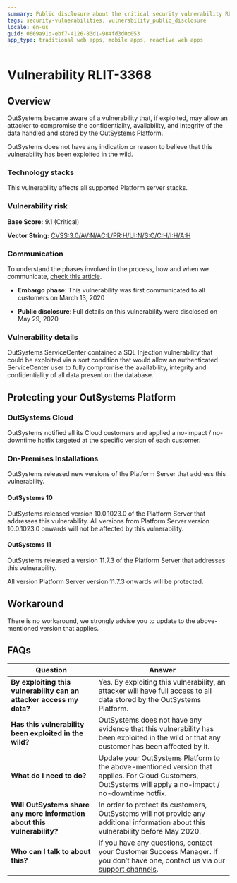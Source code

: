 ```yaml
---
summary: Public disclosure about the critical security vulnerability RLIT-3368
tags: security-vulnerabilities; vulnerability_public_disclosure
locale: en-us
guid: 0669a91b-ebf7-4126-83d1-984fd3d0c053
app_type: traditional web apps, mobile apps, reactive web apps
---
```



# Vulnerability RLIT-3368

## Overview

OutSystems became aware of a vulnerability that, if exploited, may allow an attacker to compromise the confidentiality, availability, and integrity of the data handled and stored by the OutSystems Platform.

OutSystems does not have any indication or reason to believe that this vulnerability has been exploited in the wild.

### Technology stacks

This vulnerability affects all supported Platform server stacks.

### Vulnerability risk

**Base Score:** 9.1 (Critical)

**Vector String:** [CVSS:3.0/AV:N/AC:L/PR:H/UI:N/S:C/C:H/I:H/A:H](https://www.first.org/cvss/calculator/3.0#CVSS:3.0/AV:N/AC:L/PR:H/UI:N/S:C/C:H/I:H/A:H)

### Communication
To understand the phases involved in the process, how and when we communicate, [check this article](https://success.outsystems.com/Support/Security/Vulnerabilities).

* **Embargo phase**: This vulnerability was first communicated to all customers on March 13, 2020

* **Public disclosure**: Full details on this vulnerability were disclosed on May 29, 2020

### Vulnerability details

OutSystems ServiceCenter contained a SQL Injection vulnerability that could be exploited via a sort condition that would allow an authenticated ServiceCenter user to fully compromise the availability, integrity and confidentiality of all data present on the database.

## Protecting your OutSystems Platform
### OutSystems Cloud
OutSystems notified all its Cloud customers and applied a no-impact / no-downtime hotfix targeted at the specific version of each customer.

### On-Premises Installations
OutSystems released new versions of the Platform Server that address this vulnerability.

#### OutSystems 10

OutSystems released version 10.0.1023.0 of the Platform Server that addresses this vulnerability.
All versions from Platform Server version 10.0.1023.0 onwards will not be affected by this vulnerability.

#### OutSystems 11

OutSystems released a version 11.7.3 of the Platform Server that addresses this vulnerability.

All version Platform Server version 11.7.3 onwards will be protected.

## Workaround

There is no workaround, we strongly advise you to update to the above-mentioned version that applies.

## FAQs

 

| Question         | Answer                                             |
|--------------------------------------------------------------------------|---------------------------------------------------------------------------------------------------------------------------------------------------------------------|
| **By exploiting this vulnerability can an attacker access my data?**         | Yes. By exploiting this vulnerability, an attacker will have full access to all data stored by the OutSystems Platform.                                             |
| **Has this vulnerability been exploited in the wild?**                   | OutSystems does not have any evidence that this vulnerability has been exploited in the wild or that any customer has been affected by it.                          |
| **What do I need to do?**                                                | Update your OutSystems Platform to the above-mentioned version that applies. For Cloud Customers, OutSystems will apply a no-impact / no-downtime hotfix.            |
| **Will OutSystems share any more information about this vulnerability?** | In order to protect its customers, OutSystems will not provide any additional information about this vulnerability before May 2020.                                 |
| **Who can I talk to about this?**                                        | If you have any questions, contact your Customer Success Manager. If you don’t have one, contact us via our [support channels](https://www.outsystems.com/legal/success/contact-outsystems-technical-support/). |


